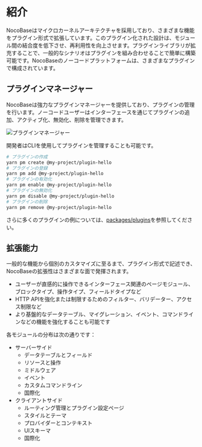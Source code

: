 # 紹介

NocoBaseはマイクロカーネルアーキテクチャを採用しており、さまざまな機能をプラグイン形式で拡張しています。このプラグイン化された設計は、モジュール間の結合度を低下させ、再利用性を向上させます。プラグインライブラリが拡充することで、一般的なシナリオはプラグインを組み合わせることで簡単に構築可能です。NocoBaseのノーコードプラットフォームは、さまざまなプラグインで構成されています。

## プラグインマネージャー

NocoBaseは強力なプラグインマネージャーを提供しており、プラグインの管理を行います。ノーコードユーザーはインターフェースを通じてプラグインの追加、アクティブ化、無効化、削除を管理できます。

![プラグインマネージャー](https://static-docs.nocobase.com/f914d978dbfd8c45a650bd88ef867832.png)

開発者はCLIを使用してプラグインを管理することも可能です。

```bash
# プラグインの作成
yarn pm create @my-project/plugin-hello
# プラグインの登録
yarn pm add @my-project/plugin-hello
# プラグインの有効化
yarn pm enable @my-project/plugin-hello
# プラグインの無効化
yarn pm disable @my-project/plugin-hello
# プラグインの削除
yarn pm remove @my-project/plugin-hello
```

さらに多くのプラグインの例については、[packages/plugins](https://github.com/nocobase/nocobase/tree/main/packages/plugins/%40nocobase)を参照してください。

## 拡張能力

一般的な機能から個別のカスタマイズに至るまで、プラグイン形式で記述でき、NocoBaseの拡張性はさまざまな面で発揮されます。

- ユーザーが直感的に操作できるインターフェース関連のページモジュール、ブロックタイプ、操作タイプ、フィールドタイプなど
- HTTP APIを強化または制限するためのフィルター、バリデーター、アクセス制限など
- より基盤的なデータテーブル、マイグレーション、イベント、コマンドラインなどの機能を強化することも可能です

各モジュールの分布は次の通りです：

- サーバーサイド
  - データテーブルとフィールド
  - リソースと操作
  - ミドルウェア
  - イベント
  - カスタムコマンドライン
  - 国際化
- クライアントサイド
  - ルーティング管理とプラグイン設定ページ
  - スタイルとテーマ
  - プロバイダーとコンテキスト
  - UIスキーマ
  - 国際化

